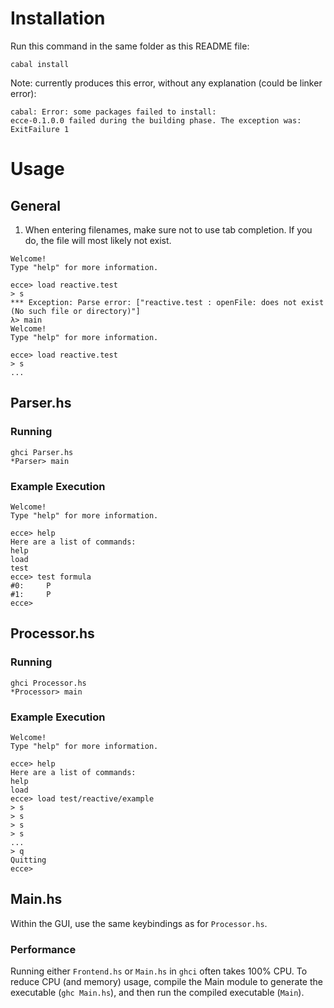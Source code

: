 # Installation
Run this command in the same folder as this README file:
```
cabal install
```

Note: currently produces this error, without any explanation (could be linker 
error):
```
cabal: Error: some packages failed to install:
ecce-0.1.0.0 failed during the building phase. The exception was:
ExitFailure 1
```

# Usage
## General
1. When entering filenames, make sure not to use tab completion. If you do, the
   file will most likely not exist.
```
Welcome!
Type "help" for more information.

ecce> load reactive.test
> s
*** Exception: Parse error: ["reactive.test : openFile: does not exist
(No such file or directory)"]
λ> main
Welcome!
Type "help" for more information.

ecce> load reactive.test
> s
...
```

## Parser.hs
### Running
```
ghci Parser.hs
*Parser> main
```

### Example Execution
```
Welcome!
Type "help" for more information.

ecce> help
Here are a list of commands:
help
load
test
ecce> test formula
#0:     P
#1:     P
ecce>
```

## Processor.hs
### Running
```
ghci Processor.hs
*Processor> main
```

### Example Execution
```
Welcome!
Type "help" for more information.

ecce> help
Here are a list of commands:
help
load
ecce> load test/reactive/example
> s
> s
> s
> s
...
> q
Quitting
ecce>
```

## Main.hs
Within the GUI, use the same keybindings as for `Processor.hs`.

### Performance
Running either `Frontend.hs` or `Main.hs` in `ghci` often takes 100% CPU. To 
reduce CPU (and memory) usage, compile the Main module to generate the 
executable (`ghc Main.hs`), and then run the compiled executable (`Main`).
